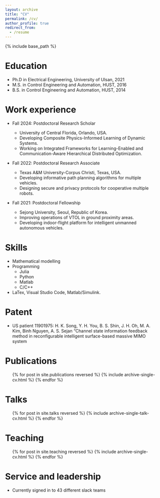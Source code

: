 ```yaml
---
layout: archive
title: "CV"
permalink: /cv/
author_profile: true
redirect_from:
  - /resume
---
```


{% include base_path %}

Education
======
* Ph.D in Electrical Engineering, University of Ulsan, 2021
* M.S. in Control Engineering and Automation, HUST, 2016
* B.S. in Control Engineering and Automation, HUST, 2014

Work experience
======
* Fall 2024: Postdoctoral Research Scholar
  * University of Central Florida, Orlando, USA.
  * Developing Composite Physics-Informed Learning of Dynamic Systems.
  * Working on Integrated Frameworks for Learning-Enabled and Communication-Aware Hierarchical Distributed Optimization.

* Fall 2022: Postdoctoral Research Associate
  * Texas A&M University-Corpus Christi, Texas, USA.
  * Developing informative path planning algorithms for multiple vehicles.
  * Designing secure and privacy protocols for cooperative multiple robots.

* Fall 2021: Postdoctoral Fellowship
  * Sejong University, Seoul, Republic of Korea.
  * Improving operations of VTOL in ground proximity areas.
  * Developing indoor-flight platform for intelligent unmanned autonomous vehicles.

Skills
======
* Mathematical modelling
* Programming
  * Julia
  * Python
  * Matlab
  * C/C++
* LaTex, Visual Studio Code, Matlab/Simulink.

Patent
======
* US patient 11901975: H. K. Song, Y. H. You, B. S. Shin, J. H. Oh, M. A. Kim, Binh Nguyen, A. S. Sejan “Channel
state information feedback method in reconfigurable intelligent surface-based massive MIMO system

Publications
======
  <ul>{% for post in site.publications reversed %}
    {% include archive-single-cv.html %}
  {% endfor %}</ul>
  
Talks
======
  <ul>{% for post in site.talks reversed %}
    {% include archive-single-talk-cv.html  %}
  {% endfor %}</ul>
  
Teaching
======
  <ul>{% for post in site.teaching reversed %}
    {% include archive-single-cv.html %}
  {% endfor %}</ul>
  
Service and leadership
======
* Currently signed in to 43 different slack teams

